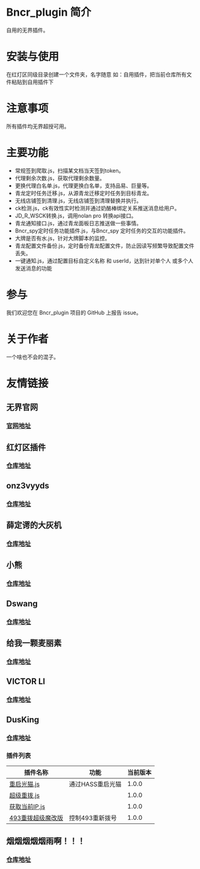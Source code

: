 # Bncr_plugin 简介

自用的无界插件。

# 安装与使用

在红灯区同级目录创建一个文件夹，名字随意 如：自用插件，把当前仓库所有文件粘贴到自用插件下

# 注意事项

所有插件均无界超授可用。

# 主要功能

- 常规签到爬取.js，扫描某文档当天签到token。
- 代理剩余次数.js，获取代理剩余数量。
- 更换代理白名单.js，代理更换白名单，支持品易、巨量等。
- 青龙定时任务迁移.js，从源青龙迁移定时任务到目标青龙。
- 无线店铺签到清理.js，无线店铺签到清理替换并执行。
- ck检测.js，ck有效性实时检测并通过奶酪棒绑定关系推送消息给用户。
- JD_R_WSCK转换.js，调用nolan pro 转换api接口。
- 青龙通知接口.js，通过青龙面板日志推送做一些事情。
- Bncr_spy定时任务功能插件.js，与Bncr_spy 定时任务的交互的功能插件。
- 大牌是否有水.js，针对大牌脚本的监控。
- 青龙配置文件备份.js，定时备份青龙配置文件，防止因读写频繁导致配置文件丢失。
- 一键通知.js，通过配置目标自定义名称 和 userId，达到针对单个人 或多个人 发送消息的功能

# 参与

我们欢迎您在 Bncr_plugin 项目的 GitHub 上报告 issue。

# 关于作者

一个啥也不会的混子。

# 友情链接
## 无界官网
### [官网地址](https://anmours.github.io/Bncr/#/)

## 红灯区插件
### [仓库地址](https://github.com/RedLightsDistrict/Bncr_plugins.git)

## onz3vyyds
### [仓库地址](https://github.com/Yuheng0101/Bncr_plugins)

## 薛定谔的大灰机
### [仓库地址](https://github.com/BigPlanes/Bncr_plugins)

## 小熊
### [仓库地址](https://github.com/hsl6476/Bncr_plugins)

## Dswang
### [仓库地址](https://github.com/callacat/BncrJS_plugins)

## 给我一颗麦丽素
### [仓库地址](https://github.com/dandanainiyo/bncr_plugins.git)

## VICTOR LI
### [仓库地址](https://github.com/victorli-cn/Bncr_plugins.git)

## DusKing
### [仓库地址](https://github.com/DusKing1/Bncr_plugin.git)

### 插件列表
|插件名称|功能|当前版本|
| ----------- | ----------- | ------------ |
| [重启光猫.js](https://github.com/DusKing1/Bncr_plugin/blob/master/%E9%87%8D%E5%90%AF%E5%85%89%E7%8C%AB.js)   | 通过HASS重启光猫 |1.0.0|
| [超级重拨.js](https://github.com/DusKing1/Bncr_plugin/blob/master/%E8%B6%85%E7%BA%A7%E9%87%8D%E6%8B%A8.js) |   |1.0.0|
| [获取当前IP.js ](https://github.com/DusKing1/Bncr_plugin/blob/master/%E8%8E%B7%E5%8F%96%E5%BD%93%E5%89%8Dip.js) |   |1.0.0|
| [493重拨超级魔改版 ](https://github.com/DusKing1/Bncr_plugin/blob/master/493%E9%87%8D%E6%8B%A8%E6%A3%80%E6%B5%8B.js) |控制493重新拨号|1.0.0|

## 烟烟烟烟烟雨啊！！！
### [仓库地址](https://github.com/yanyuwangluo/Bncr_plugins)